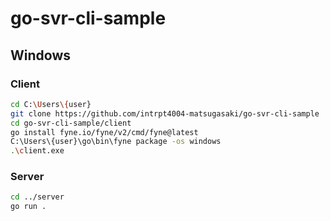 # go-svr-cli-sample

## Windows
### Client
```sh
cd C:\Users\{user}
git clone https://github.com/intrpt4004-matsugasaki/go-svr-cli-sample
cd go-svr-cli-sample/client
go install fyne.io/fyne/v2/cmd/fyne@latest
C:\Users\{user}\go\bin\fyne package -os windows
.\client.exe
```

### Server
```sh
cd ../server
go run .
```
